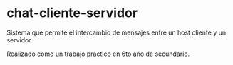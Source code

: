 # chat-cliente-servidor
Sistema que permite el intercambio de mensajes entre un host cliente y un servidor. 

Realizado como un trabajo practico en 6to año de secundario.
